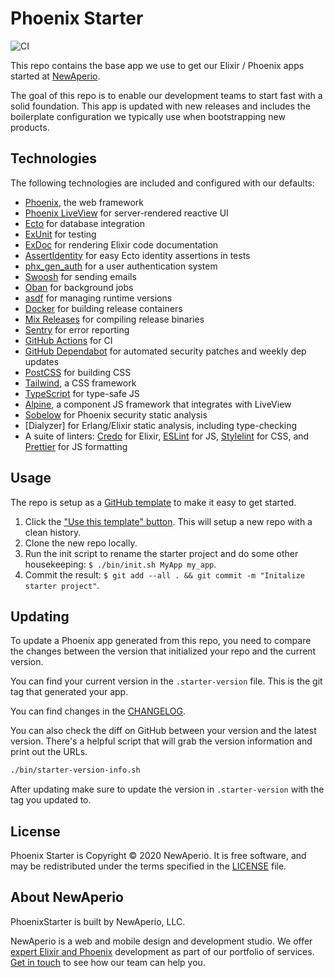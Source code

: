 # Phoenix Starter

![CI](https://github.com/newaperio/phoenix_starter/workflows/CI/badge.svg)

This repo contains the base app we use to get our Elixir / Phoenix apps started at [NewAperio].

The goal of this repo is to enable our development teams to start fast with a solid foundation. This app is updated with new releases and includes the boilerplate configuration we typically use when bootstrapping new products.

## Technologies

The following technologies are included and configured with our defaults:

- [Phoenix], the web framework
- [Phoenix LiveView] for server-rendered reactive UI
- [Ecto] for database integration
- [ExUnit] for testing
- [ExDoc] for rendering Elixir code documentation
- [AssertIdentity] for easy Ecto identity assertions in tests
- [phx_gen_auth] for a user authentication system
- [Swoosh] for sending emails
- [Oban] for background jobs
- [asdf] for managing runtime versions
- [Docker] for building release containers
- [Mix Releases] for compiling release binaries
- [Sentry] for error reporting
- [GitHub Actions] for CI
- [GitHub Dependabot] for automated security patches and weekly dep updates
- [PostCSS] for building CSS
- [Tailwind], a CSS framework
- [TypeScript] for type-safe JS
- [Alpine], a component JS framework that integrates with LiveView
- [Sobelow] for Phoenix security static analysis
- [Dialyzer] for Erlang/Elixir static analysis, including type-checking
- A suite of linters: [Credo] for Elixir, [ESLint] for JS, [Stylelint] for CSS, and [Prettier] for JS formatting

## Usage

The repo is setup as a [GitHub template] to make it easy to get started.

1. Click the ["Use this template" button]. This will setup a new repo with a clean history.
2. Clone the new repo locally.
3. Run the init script to rename the starter project and do some other housekeeping: `$ ./bin/init.sh MyApp my_app`.
4. Commit the result: `$ git add --all . && git commit -m "Initalize starter project"`.

## Updating

To update a Phoenix app generated from this repo, you need to compare the changes between the version that initialized your repo and the current version.

You can find your current version in the `.starter-version` file. This is the git tag that generated your app.

You can find changes in the [CHANGELOG](/CHANGELOG.md).

You can also check the diff on GitHub between your version and the latest version. There's a helpful script that will grab the version information and print out the URLs.

```sh
./bin/starter-version-info.sh
```

After updating make sure to update the version in `.starter-version` with the tag you updated to.

## License

Phoenix Starter is Copyright © 2020 NewAperio. It is free software, and may be redistributed under the terms specified in the [LICENSE](/LICENSE) file.

## About NewAperio

PhoenixStarter is built by NewAperio, LLC.

NewAperio is a web and mobile design and development studio. We offer [expert
Elixir and Phoenix][services] development as part of our portfolio of services.
[Get in touch][contact] to see how our team can help you.

[newaperio]: https://newaperio.com?utm_source=github
[phoenix]: https://github.com/phoenixframework/phoenix
[phoenix liveview]: https://github.com/phoenixframework/phoenix_live_view
[ecto]: https://github.com/elixir-ecto/ecto
[exunit]: https://hexdocs.pm/ex_unit/master/ExUnit.html
[exdoc]: https://github.com/elixir-lang/ex_doc
[assertidentity]: https://github.com/newaperio/assert_identity/
[phx_gen_auth]: https://github.com/aaronrenner/phx_gen_auth
[swoosh]: https://github.com/swoosh/swoosh
[oban]: https://github.com/sorentwo/oban
[asdf]: https://asdf-vm.com/
[docker]: https://docs.docker.com/
[mix releases]: https://hexdocs.pm/mix/Mix.Tasks.Release.html
[sentry]: https://sentry.io/welcome/
[github actions]: https://github.com/features/actions
[github dependabot]: https://docs.github.com/en/free-pro-team@latest/github/administering-a-repository/enabling-and-disabling-version-updates
[postcss]: https://postcss.org/
[tailwind]: https://tailwindcss.com/
[typescript]: https://www.typescriptlang.org/
[alpine]: https://github.com/alpinejs/alpine/
[sobelow]: https://github.com/nccgroup/sobelow
[credo]: https://github.com/rrrene/credo
[eslint]: https://eslint.org/
[stylelint]: https://stylelint.io/
[prettier]: https://prettier.io/
[github template]: https://docs.github.com/en/free-pro-team@latest/github/creating-cloning-and-archiving-repositories/creating-a-repository-from-a-template#creating-a-repository-from-a-template
["use this template" button]: https://github.com/newaperio/phoenix_starter/generate
[services]: https://newaperio.com/services#elixir?utm_source=github
[contact]: https://newaperio.com/contact?utm_source=github
